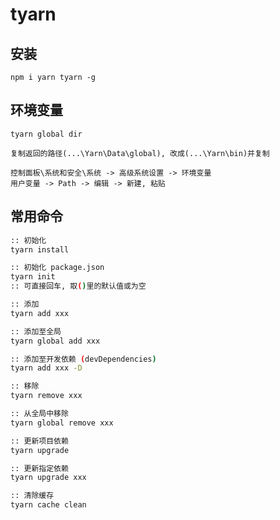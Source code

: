 # tyarn

## 安装
`npm i yarn tyarn -g`

## 环境变量
`tyarn global dir`
```
复制返回的路径(...\Yarn\Data\global), 改成(...\Yarn\bin)并复制

控制面板\系统和安全\系统 -> 高级系统设置 -> 环境变量
用户变量 -> Path -> 编辑 -> 新建, 粘贴
```

## 常用命令
```bash
:: 初始化
tyarn install

:: 初始化 package.json
tyarn init
:: 可直接回车, 取()里的默认值或为空

:: 添加
tyarn add xxx

:: 添加至全局
tyarn global add xxx

:: 添加至开发依赖 (devDependencies)
tyarn add xxx -D

:: 移除
tyarn remove xxx

:: 从全局中移除
tyarn global remove xxx

:: 更新项目依赖
tyarn upgrade

:: 更新指定依赖
tyarn upgrade xxx

:: 清除缓存
tyarn cache clean
```
